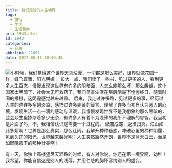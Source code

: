 ```yaml
---
title: 我们走过的人生境界
tags:
  - 旅行
  - 生活
  - 生活哲学
url: 1943.html
id: 1943
categories:
  - 岁月
abbrlink: 21697
date: 2017-05-11 10:09:45
---
```


![](http://baiyuan.wang/wp-content/uploads/2017/05/20170511100743120.jpg)小时候，我们觉得这个世界天真烂漫，一切都是那么美好，世界就像花园一样，蜂飞蝶舞，阳光明媚； 长大一点，我们读了一些书，见过更多的人，看到更多人生百态，慢慢发现这世界有许多的阴暗面，人怎么能那么坏，那么龌龊，这个国家太黑暗了，社会太无可救药了，我们简直生活在层层阴霾下惶惶终日，随着时间的推移，这阴霾感觉越来越重。 后来，我走过许多路，见过更多的事，经历过人生的许许多多的炎凉，感悟过许多先贤的箴言，理解了许多当初自认为恶人的心境，发现生活一点一滴的感动与温暖，我慢慢发现世界不是我想象的那么黑暗的，芸芸众生里掺杂着多少无奈，有许多人有着不为浅薄的我所不理解的睿智。我当初是片面了吗，不，我相信认识是需要一个过程的。 破茧成蝶，返璞归真，江山如此多娇啊！世界是那么真实，那么辽阔，我解开种种疑惑，冲破心里的种种阴霾，见到久违的阳光，世界越来越光明；人生突然豁然开朗，世界不是蓝天白云，而是如同晚霞下的那种壮美啊！

有一天，你独上高楼望尽天涯路的时候，有人对你说，你还在第一境界啊，幼稚！我希望，你能自信这是别人的浅薄，并用仁慈的胸怀容纳别人的虚妄。